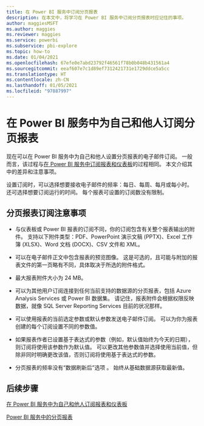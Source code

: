 ```yaml
---
title: 在 Power BI 服务中订阅分页报表
description: 在本文中，将学习在 Power BI 服务中订阅分页报表时应记住的事项。
author: maggiesMSFT
ms.author: maggies
ms.reviewer: maggies
ms.service: powerbi
ms.subservice: pbi-explore
ms.topic: how-to
ms.date: 01/04/2021
ms.openlocfilehash: 67efe0e7abd23792f46561f78b0b048b431561a4
ms.sourcegitcommit: eeaf607e7c1d89ef7312421731e1729ddce5a5cc
ms.translationtype: HT
ms.contentlocale: zh-CN
ms.lasthandoff: 01/05/2021
ms.locfileid: "97887997"
---
```

# <a name="subscribe-yourself-and-others-to-paginated-reports-in-the-power-bi-service"></a>在 Power BI 服务中为自己和他人订阅分页报表 

现在可以在 Power BI 服务中为自己和他人设置分页报表的电子邮件订阅。 一般而言，该过程与[在 Power BI 服务中订阅报表和仪表板](end-user-subscribe.md)的过程相同。 本文介绍其中的差异和注意事项。 

设置订阅时，可以选择想要接收电子邮件的频率：每日、每周、每月或每小时。 还可选择想要订阅运行的时间。 每个报表可设置的订阅数没有限制。 

## <a name="considerations-for-paginated-report-subscriptions"></a>分页报表订阅注意事项 

- 与仪表板或 Power BI 报表的订阅不同，你的订阅包含有关整个报表输出的附件。  支持以下附件类型：PDF、PowerPoint 演示文稿 (PPTX)、Excel 工作簿 (XLSX)、Word 文档 (DOCX)、CSV 文件和 XML。

- 可以在电子邮件正文中包含报表的预览图像。  这是可选的，且可能与附加的报表文件的第一页略有不同，具体取决于所选的附件格式。 

- 最大报表附件大小为 24 MB。 

- 可以为其他用户订阅连接到任何当前支持的数据源的分页报表，包括 Azure Analysis Services 或 Power BI 数据集。 请记住，报表附件会根据权限反映数据，就像 SQL Server Reporting Services 目前的状况那样。 

- 可以使用报表的当前选定参数或默认参数发送电子邮件订阅。  可以为你为报表创建的每个订阅设置不同的参数值。 

- 如果报表作者已设置基于表达式的参数（例如，默认值始终为今天的日期），则订阅将使用该参数作为默认值。 可以更改其他参数值并选择使用当前值，但除非同时明确更改该值，否则订阅将使用基于表达式的参数。

- 分页报表的频率没有“数据刷新后”选项  。 始终从基础数据源获取最新值。 

## <a name="next-steps"></a>后续步骤

[在 Power BI 服务中为自己和他人订阅报表和仪表板](../collaborate-share/service-report-subscribe.md)

[Power BI 服务中的分页报表](end-user-paginated-report.md)
